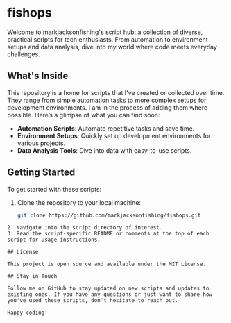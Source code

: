 # fishops

Welcome to markjacksonfishing's script hub: a collection of diverse, practical scripts for tech enthusiasts. From automation to environment setups and data analysis, dive into my world where code meets everyday challenges.

## What's Inside

This repository is a home for scripts that I've created or collected over time. They range from simple automation tasks to more complex setups for development environments. I am in the process of adding them where possible. Here’s a glimpse of what you can find soon:

- **Automation Scripts**: Automate repetitive tasks and save time.
- **Environment Setups**: Quickly set up development environments for various projects.
- **Data Analysis Tools**: Dive into data with easy-to-use scripts.

## Getting Started

To get started with these scripts:

1. Clone the repository to your local machine:
   ```bash
   git clone https://github.com/markjacksonfishing/fishops.git
```
2. Navigate into the script directory of interest.
3. Read the script-specific README or comments at the top of each script for usage instructions.

## License

This project is open source and available under the MIT License.

## Stay in Touch

Follow me on GitHub to stay updated on new scripts and updates to existing ones. If you have any questions or just want to share how you've used these scripts, don't hesitate to reach out.

Happy coding!
